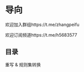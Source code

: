 # 导向
欢迎加入群组https://t.me/zhangpeifu

欢迎订阅频道https://t.me/h5683577

## 目录
重写 & 规则集转换  


<!--
**chengkongyiban/chengkongyiban** is a ✨ _special_ ✨ repository because its `README.md` (this file) appears on your GitHub profile.

Here are some ideas to get you started:

- 🔭 I’m currently working on ...
- 🌱 I’m currently learning ...
- 👯 I’m looking to collaborate on ...
- 🤔 I’m looking for help with ...
- 💬 Ask me about ...
- 📫 How to reach me: ...
- 😄 Pronouns: ...
- ⚡ Fun fact: ...
-->
